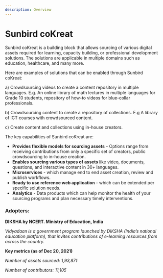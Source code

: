 ```yaml
---
description: Overview
---
```


# Sunbird coKreat

Sunbird coKreat is a building block that allows sourcing of various digital assets required for learning, capacity building, or professional development solutions. The solutions are applicable in multiple domains such as education, healthcare, and many more.

Here are examples of solutions that can be enabled through Sunbird coKreat:

a) Crowdsourcing videos to create a content repository in multiple languages. E.g. An online library of math lectures in multiple languages for Grade 10 students, repository of how-to videos for blue-collar professionals.&#x20;

b) Crowdsourcing content to create a repository of collections. E.g A library of ICT courses with crowdsourced content.&#x20;

c) Create content and collections using in-house creators.

The key capabilities of Sunbird coKreat are:&#x20;

* **Provides flexible models for sourcing assets** - Options range from receiving contributions from only a specific set of creators, public crowdsourcing to in-house creation.&#x20;
* **Enables sourcing various types of assets** like video, documents, questions, and interactive content in 30+ languages.&#x20;
* **Microservices** - which manage end to end asset creation, review and publish workflows.&#x20;
* **Ready to use reference web application** - which can be extended per specific solution needs.
* **Analytics** - Data products which can help monitor the health of your sourcing programs and plan necessary timely interventions.&#x20;

### Adopters:&#x20;

**DIKSHA by NCERT. Ministry of Education, India**&#x20;

_Vidyadaan is a government program launched by DIKSHA (India’s national education platform), that invites contributions of e-learning resources from across the country._&#x20;

**Key metrics (as of Dec 20, 2021)**&#x20;

_Number of assets sourced: 1,93,871_&#x20;

_Number of contributors: 11,105_
